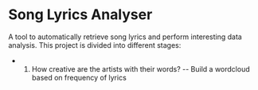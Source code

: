 # Song Lyrics Analyser
A tool to automatically retrieve song lyrics and perform interesting data analysis. This project is divided into different stages:
- 1. How creative are the artists with their words?
-- Build a wordcloud based on frequency of lyrics
